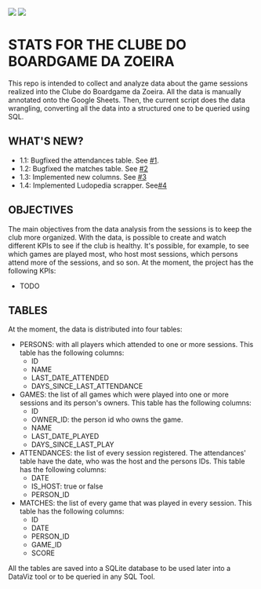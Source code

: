 [![](https://img.shields.io/static/v1?label=python&message=3.11&color=blue&logo=python)](https://www.python.org/downloads/release/python-3110/)
[![](https://img.shields.io/static/v1?label=version&message=1.4&color=green)](https://img.shields.io/static/v1?label=version&message=1.4&color=green)

# STATS FOR THE CLUBE DO BOARDGAME DA ZOEIRA

This repo is intended to collect and analyze data about the game sessions realized into the Clube do Boardgame da Zoeira. All the data is manually annotated onto the Google Sheets. Then, the current script does the data wrangling, converting all the data into a structured one to be queried using SQL.

## WHAT'S NEW?

- 1.1: Bugfixed the attendances table. See [#1](/../../issues/1).
- 1.2: Bugfixed the matches table. See [#2](/../../issues/2)
- 1.3: Implemented new columns. See [#3](/../../issues/3)  
- 1.4: Implemented Ludopedia scrapper. See[#4](/../../issues/4) 

## OBJECTIVES

The main objectives from the data analysis from the sessions is to keep the club more organized. With the data, is possible to create and watch different KPIs to see if the club is healthy. It's possible, for example, to see which games are played most, who host most sessions, which persons attend more of the sessions, and so son. At the moment, the project has the following KPIs:

- TODO   

## TABLES
At the moment, the data is distributed into four tables:

- PERSONS: with all players which attended to one or more sessions. This table has the following columns:
    - ID
    - NAME
    - LAST_DATE_ATTENDED
    - DAYS_SINCE_LAST_ATTENDANCE
- GAMES: the list of all games which were played into one or more sessions and its person's owners. This table has the following columns:
    - ID
    - OWNER_ID: the person id who owns the game.
    - NAME
    - LAST_DATE_PLAYED
    - DAYS_SINCE_LAST_PLAY
- ATTENDANCES: the list of every session registered. The attendances' table have the date, who was the host and the persons IDs. This table has the following columns:
    - DATE
    - IS_HOST: true or false
    - PERSON_ID 
- MATCHES: the list of every game that was played in every session. This table has the following columns:
    - ID
    - DATE
    - PERSON_ID
    - GAME_ID
    - SCORE

All the tables are saved into a SQLite database to be used later into a DataViz tool or to be queried in any SQL Tool.
